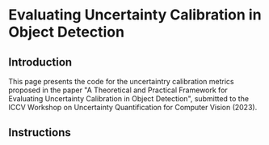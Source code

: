 # Evaluating Uncertainty Calibration in Object Detection

## Introduction

This page presents the code for the uncertaintry calibration metrics proposed in the paper "A Theoretical and Practical Framework for Evaluating Uncertainty Calibration in Object Detection", submitted to the ICCV Workshop on Uncertainty Quantification for Computer Vision (2023).

## Instructions
